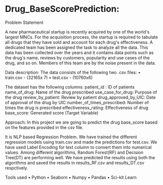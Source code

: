 # Drug_BaseScorePrediction:
Problem Statement

A new pharmaceutical startup is recently acquired by one of the world's largest MNCs. For the acquisition process, the startup is required to tabulate all drugs that they have sold and account for each drug's effectiveness. A dedicated team has been assigned the task to analyze all the data. This data has been collected over the years and it contains data points such as the drug's name, reviews by customers, popularity and use cases of the drug, and so on. Members of this team are by the noise present in the data.


Data description:
The data consists of the following two .csv files:
• train.csv - (32165x 7)
• test.csv - (10760x6)

The dataset has the following columns:
patient_id : ID of patients
name_of_drug:  Name of the drug prescribed
use_case_for_drug: Purpose of the drug
review_by_patient: Review by patient
drug_approved_by_UIC: Date of approval of the drug by UIC
number_of_times_prescribed:  Number of times the drug is prescribed
effectiveness_rating:  Effectiveness of drug
base_score:  Generated score (Target Variable)



Approach:
In this project we are going to predict the drug base_score based on the features provided in the csv file.

It is NLP based Regression Problem. We have trained the different regression models using train.csv and made the predictions for test.csv.
We have used Label Encoding for text column to convert them into numerical values.
Among different algorithms, Random Forest(RF) and Decision Tree(DT) are performing well. We have predicted the results using both the algorithms and saved the results in results_RF.csv and results_DT.csv respctively.

Tools used
•	Python
•	Seaborn
•	Numpy
•	Pandas
•	Sci-kit Learn

